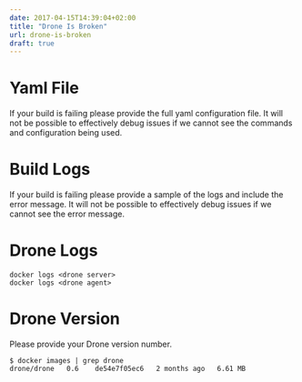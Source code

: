 ```yaml
---
date: 2017-04-15T14:39:04+02:00
title: "Drone Is Broken"
url: drone-is-broken
draft: true
---
```




# Yaml File

If your build is failing please provide the full yaml configuration file. It will not be possible to effectively debug issues if we cannot see the commands and configuration being used.

# Build Logs

If your build is failing please provide a sample of the logs and include the error message. It will not be possible to effectively debug issues if we cannot see the error message.

# Drone Logs



```
docker logs <drone server>
docker logs <drone agent>
```

# Drone Version

Please provide your Drone version number.


```
$ docker images | grep drone
drone/drone   0.6    de54e7f05ec6   2 months ago   6.61 MB
```
